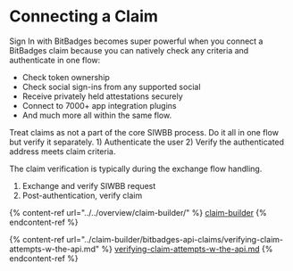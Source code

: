 # Connecting a Claim

Sign In with BitBadges becomes super powerful when you connect a BitBadges claim because you can natively check any criteria and authenticate in one flow:

-   Check token ownership
-   Check social sign-ins from any supported social
-   Receive privately held attestations securely
-   Connect to 7000+ app integration plugins
-   And much more all within the same flow.

Treat claims as not a part of the core SIWBB process. Do it all in one flow but verify it separately. 1) Authenticate the user 2) Verify the authenticated address meets claim criteria.

The claim verification is typically during the exchange flow handling.

1. Exchange and verify SIWBB request
2. Post-authentication, verify claim

{% content-ref url="../../overview/claim-builder/" %}
[claim-builder](../../overview/claim-builder/)
{% endcontent-ref %}

{% content-ref url="../claim-builder/bitbadges-api-claims/verifying-claim-attempts-w-the-api.md" %}
[verifying-claim-attempts-w-the-api.md](../claim-builder/bitbadges-api-claims/verifying-claim-attempts-w-the-api.md)
{% endcontent-ref %}
